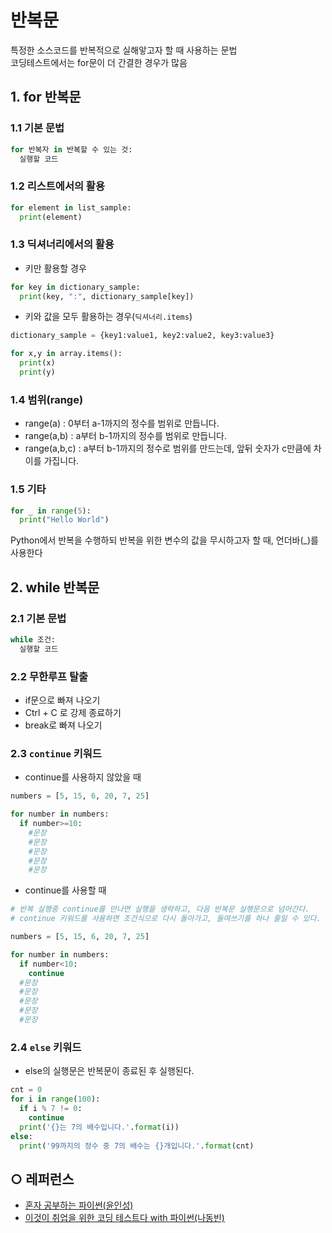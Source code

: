 반복문
===
특정한 소스코드를 반복적으로 실해앟고자 할 때 사용하는 문법   
코딩테스트에서는 for문이 더 간결한 경우가 많음   


## 1. for 반복문
### 1.1 기본 문법
```python
for 반복자 in 반복할 수 있는 것:
  실행할 코드
```
### 1.2 리스트에서의 활용
```python
for element in list_sample:
  print(element)
```

### 1.3 딕셔너리에서의 활용
- 키만 활용할 경우
```python
for key in dictionary_sample:
  print(key, ":", dictionary_sample[key])
```

- 키와 값을 모두 활용하는 경우(`딕셔너리.items`)
```python
dictionary_sample = {key1:value1, key2:value2, key3:value3}

for x,y in array.items():
  print(x)
  print(y)
```

### 1.4 범위(range)
- range(a) : 0부터 a-1까지의 정수를 범위로 만듭니다.   
- range(a,b) : a부터 b-1까지의 정수를 범위로 만듭니다.   
- range(a,b,c) : a부터 b-1까지의 정수로 범위를 만드는데, 앞뒤 숫자가 c만큼에 차이를 가집니다.   

### 1.5 기타
```python
for _ in range(5):
  print("Hello World")
```
Python에서 반복을 수행하되 반복을 위한
변수의 값을 무시하고자 할 때, 언더바(_)를 사용한다


## 2. while 반복문
### 2.1 기본 문법
```python
while 조건:
  실행할 코드
```

### 2.2 무한루프 탈출
- if문으로 빠져 나오기
- Ctrl + C 로 강제 종료하기
- break로 빠져 나오기

### 2.3 `continue` 키워드
- continue를 사용하지 않았을 때
```python
numbers = [5, 15, 6, 20, 7, 25]

for number in numbers:
  if number>=10:
    #문장
    #문장
    #문장
    #문장
    #문장
 ```

- continue를 사용할 때
```python
# 반복 실행중 continue를 만나면 실행을 생략하고, 다음 반복문 실행문으로 넘어간다.
# continue 키워드를 사용하면 조건식으로 다시 돌아가고, 들여쓰기를 하나 줄일 수 있다.

numbers = [5, 15, 6, 20, 7, 25]

for number in numbers:
  if number<10:
    continue
  #문장
  #문장
  #문장
  #문장
  #문장
```


### 2.4 `else` 키워드
- else의 실행문은 반복문이 종료된 후 실행된다.
```python
cnt = 0
for i in range(100):
  if i % 7 != 0:
    continue
  print('{}는 7의 배수입니다.'.format(i))
else:
  print('99까지의 정수 중 7의 배수는 {}개입니다.'.format(cnt)
```

## ○ 레퍼런스
* [혼자 공부하는 파이썬(윤인성)](https://www.hanbit.co.kr/store/books/look.php?p_code=B2587075793)
* [이것이 취업을 위한 코딩 테스트다 with 파이썬(나동빈)](https://www.hanbit.co.kr/store/books/look.php?p_code=B8945183661)

